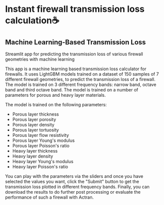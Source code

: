 # Instant firewall transmission loss calculation☕
## Machine Learning-Based Transmission Loss

Streamlit app for predicting the transmission loss of various firewall geometries with machine learning

This app is a machine learning based transmission loss calculator for firewalls. 
It uses LightGBM models trained on a dataset of 150 samples of 7 different firewall geometries,
to predict the transmission loss of a firewall. The model is trained on 3 different frequency bands: 
narrow band, octave band and third octave band. The model is trained on a number of parameters for porous
and heavy layer materials. 

The model is trained on the following parameters:
- Porous layer thickness
- Porous layer porosity
- Porous layer density
- Porous layer tortuosity
- Porous layer flow resistivity
- Porous layer Young's modulus
- Porous layer Poisson's ratio
- Heavy layer thickness
- Heavy layer density
- Heavy layer Young's modulus
- Heavy layer Poisson's ratio

You can play with the parameters via the sliders and once you have selected the values you want, click the "Submit" 
button to get the transmission loss plotted in different frequency bands. Finally, you can download the results to do
further post processing or evaluate the performance of such a firewall with Actran.

